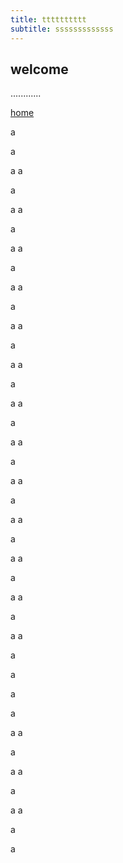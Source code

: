 ```yaml
---
title: tttttttttt
subtitle: sssssssssssss
---
```


## welcome

............

[home](https://tmp2tmp.github.io/)

a

a

a
a

a

a
a

a

a
a

a

a
a

a

a
a

a

a
a

a

a
a

a

a
a

a

a
a

a

a
a

a

a
a

a

a
a

a

a
a

a

a


a

a

a
a

a

a
a

a

a
a

a

a
